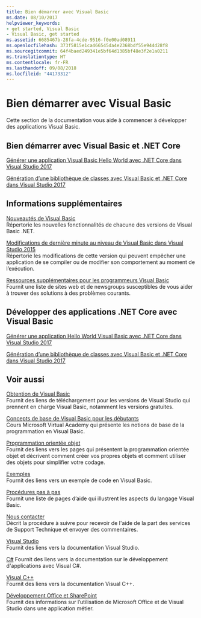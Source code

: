 ```yaml
---
title: Bien démarrer avec Visual Basic
ms.date: 08/10/2017
helpviewer_keywords:
- get started, Visual Basic
- Visual Basic, get started
ms.assetid: 6685467b-28fa-4cde-9516-f0e00ad08911
ms.openlocfilehash: 373f5815e1ca466545da4e2368bdf55e944d28f8
ms.sourcegitcommit: 64f4baed249341e5bf64d1385bf48e3f2e1a0211
ms.translationtype: HT
ms.contentlocale: fr-FR
ms.lasthandoff: 09/08/2018
ms.locfileid: "44173312"
---
```

# <a name="get-started-with-visual-basic"></a>Bien démarrer avec Visual Basic
Cette section de la documentation vous aide à commencer à développer des applications Visual Basic.  
  
## <a name="get-started-with-visual-basic-and-net-core"></a>Bien démarrer avec Visual Basic et .NET Core

[Générer une application Visual Basic Hello World avec .NET Core dans Visual Studio 2017](../../core/tutorials/vb-with-visual-studio.md)

[Génération d’une bibliothèque de classes avec Visual Basic et .NET Core dans Visual Studio 2017](../../core/tutorials/vb-library-with-visual-studio.md)  

## <a name="additional-information"></a>Informations supplémentaires

[Nouveautés de Visual Basic](whats-new.md)   
Répertorie les nouvelles fonctionnalités de chacune des versions de Visual Basic .NET.

[Modifications de dernière minute au niveau de Visual Basic dans Visual Studio 2015](breaking-changes-in-visual-studio.md)  
Répertorie les modifications de cette version qui peuvent empêcher une application de se compiler ou de modifier son comportement au moment de l’exécution.  
  
[Ressources supplémentaires pour les programmeurs Visual Basic](additional-resources.md)  
Fournit une liste de sites web et de newsgroups susceptibles de vous aider à trouver des solutions à des problèmes courants.  

## <a name="develop-net-core-applications-with-visual-basic"></a>Développer des applications .NET Core avec Visual Basic

[Générer une application Hello World Visual Basic avec .NET Core dans Visual Studio 2017](../../core/tutorials/vb-with-visual-studio.md) 

[Génération d’une bibliothèque de classes avec Visual Basic et .NET Core dans Visual Studio 2017](../../core/tutorials/vb-library-with-visual-studio.md) 

## <a name="see-also"></a>Voir aussi
 [Obtention de Visual Basic](https://aka.ms/vsdownload?utm_source=mscom&utm_campaign=msdocs)  
 Fournit des liens de téléchargement pour les versions de Visual Studio qui prennent en charge Visual Basic, notamment les versions gratuites.  

 [Concepts de base de Visual Basic pour les débutants](https://mva.microsoft.com/en-US/training-courses/visual-basic-fundamentals-for-absolute-beginners-16507)  
 Cours Microsoft Virtual Academy qui présente les notions de base de la programmation en Visual Basic.

 [Programmation orientée objet](../programming-guide/concepts/object-oriented-programming.md)  
 Fournit des liens vers les pages qui présentent la programmation orientée objet et décrivent comment créer vos propres objets et comment utiliser des objets pour simplifier votre codage.  
  
 [Exemples](../../visual-basic/sample-applications.md)  
 Fournit des liens vers un exemple de code en Visual Basic.  
  
 [Procédures pas à pas](../../visual-basic/walkthroughs.md)  
 Fournit une liste de pages d’aide qui illustrent les aspects du langage Visual Basic.  
  
 [Nous contacter](/visualstudio/ide/talk-to-us)  
 Décrit la procédure à suivre pour recevoir de l'aide de la part des services de Support Technique et envoyer des commentaires.  
  
 [Visual Studio](/visualstudio/)  
 Fournit des liens vers la documentation Visual Studio.  
  
 [C#](../../csharp/index.md) Fournit des liens vers la documentation sur le développement d'applications avec Visual C#.  
  
 [Visual C++](/cpp/)  
 Fournit des liens vers la documentation Visual C++.  
  
 [Développement Office et SharePoint](/visualstudio/vsto/office-and-sharepoint-development-in-visual-studio)  
 Fournit des informations sur l’utilisation de Microsoft Office et de Visual Studio dans une application métier.
